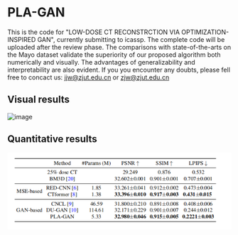# PLA-GAN
This is the code for "LOW-DOSE CT RECONSTRCTION VIA OPTIMIZATION-INSPIRED GAN", currently submitting to icassp. The complete code will be uploaded after the review phase. The comparisons with state-of-the-arts on the Mayo dataset validate the superiority of our proposed algorithm both numerically and visually. The advantages of generalizability and interpretability are also evident. If you you encounter any doubts, please fell free to concact us: jjw@zjut.edu.cn or zjw@zjut.edu.cn  
## **Visual results**
![image](https://github.com/ZhengJianwei2/PLA-GAN/blob/main/image/comparsion1.png)  
## **Quantitative results**
<img src="https://github.com/ZhengJianwei2/PLA-GAN/blob/main/image/numerical.jpg" width="1000px">
